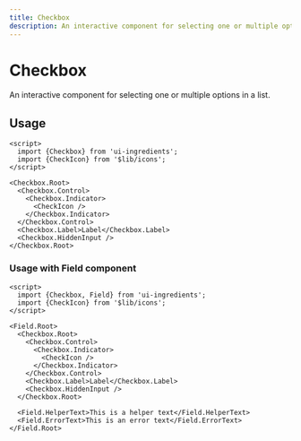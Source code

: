 ```yaml
---
title: Checkbox
description: An interactive component for selecting one or multiple options in a list.
---
```


# Checkbox

An interactive component for selecting one or multiple options in a list.

## Usage

```svelte
<script>
  import {Checkbox} from 'ui-ingredients';
  import {CheckIcon} from '$lib/icons';
</script>

<Checkbox.Root>
  <Checkbox.Control>
    <Checkbox.Indicator>
      <CheckIcon />
    </Checkbox.Indicator>
  </Checkbox.Control>
  <Checkbox.Label>Label</Checkbox.Label>
  <Checkbox.HiddenInput />
</Checkbox.Root>
```

### Usage with Field component

```svelte
<script>
  import {Checkbox, Field} from 'ui-ingredients';
  import {CheckIcon} from '$lib/icons';
</script>

<Field.Root>
  <Checkbox.Root>
    <Checkbox.Control>
      <Checkbox.Indicator>
        <CheckIcon />
      </Checkbox.Indicator>
    </Checkbox.Control>
    <Checkbox.Label>Label</Checkbox.Label>
    <Checkbox.HiddenInput />
  </Checkbox.Root>

  <Field.HelperText>This is a helper text</Field.HelperText>
  <Field.ErrorText>This is an error text</Field.ErrorText>
</Field.Root>
```
